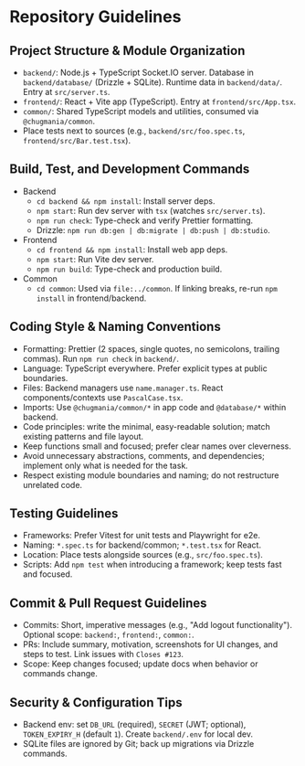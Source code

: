 # Repository Guidelines

## Project Structure & Module Organization
- `backend/`: Node.js + TypeScript Socket.IO server. Database in `backend/database/` (Drizzle + SQLite). Runtime data in `backend/data/`. Entry at `src/server.ts`.
- `frontend/`: React + Vite app (TypeScript). Entry at `frontend/src/App.tsx`.
- `common/`: Shared TypeScript models and utilities, consumed via `@chugmania/common`.
- Place tests next to sources (e.g., `backend/src/foo.spec.ts`, `frontend/src/Bar.test.tsx`).

## Build, Test, and Development Commands
- Backend
  - `cd backend && npm install`: Install server deps.
  - `npm start`: Run dev server with `tsx` (watches `src/server.ts`).
  - `npm run check`: Type-check and verify Prettier formatting.
  - Drizzle: `npm run db:gen | db:migrate | db:push | db:studio`.
- Frontend
  - `cd frontend && npm install`: Install web app deps.
  - `npm start`: Run Vite dev server.
  - `npm run build`: Type-check and production build.
- Common
  - `cd common`: Used via `file:../common`. If linking breaks, re-run `npm install` in frontend/backend.

## Coding Style & Naming Conventions
- Formatting: Prettier (2 spaces, single quotes, no semicolons, trailing commas). Run `npm run check` in `backend/`.
- Language: TypeScript everywhere. Prefer explicit types at public boundaries.
- Files: Backend managers use `name.manager.ts`. React components/contexts use `PascalCase.tsx`.
- Imports: Use `@chugmania/common/*` in app code and `@database/*` within backend.
 - Code principles: write the minimal, easy-readable solution; match existing patterns and file layout.
 - Keep functions small and focused; prefer clear names over cleverness.
 - Avoid unnecessary abstractions, comments, and dependencies; implement only what is needed for the task.
 - Respect existing module boundaries and naming; do not restructure unrelated code.

## Testing Guidelines
- Frameworks: Prefer Vitest for unit tests and Playwright for e2e.
- Naming: `*.spec.ts` for backend/common; `*.test.tsx` for React.
- Location: Place tests alongside sources (e.g., `src/foo.spec.ts`).
- Scripts: Add `npm test` when introducing a framework; keep tests fast and focused.

## Commit & Pull Request Guidelines
- Commits: Short, imperative messages (e.g., "Add logout functionality"). Optional scope: `backend:`, `frontend:`, `common:`.
- PRs: Include summary, motivation, screenshots for UI changes, and steps to test. Link issues with `Closes #123`.
- Scope: Keep changes focused; update docs when behavior or commands change.

## Security & Configuration Tips
- Backend env: set `DB_URL` (required), `SECRET` (JWT; optional), `TOKEN_EXPIRY_H` (default `1`). Create `backend/.env` for local dev.
- SQLite files are ignored by Git; back up migrations via Drizzle commands.

